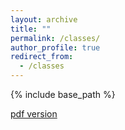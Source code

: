 ```yaml
---
layout: archive
title: ""
permalink: /classes/
author_profile: true
redirect_from:
  - /classes
---
```


{% include base_path %}

[pdf version](https://drive.google.com/file/d/1x3aD6lwyBtFmjwT8rx3L3dDGzy1PaXxW/view)

  
